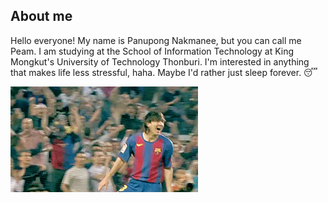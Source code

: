 ## About me

Hello everyone! My name is Panupong Nakmanee, but you can call me Peam. I am studying at the School of Information Technology at King Mongkut's University of Technology Thonburi. I'm interested in anything that makes life less stressful, haha. Maybe I'd rather just sleep forever. 😴

![me](https://github.com/messipeam/messipeam/blob/main/pic/tumblr_nnmtwtneKt1r7bseko2_400.gif)

<!--
**messipeam/messipeam** is a ✨ _special_ ✨ repository because its `README.md` (this file) appears on your GitHub profile.


<!--
**messipeam/messipeam** is a ✨ _special_ ✨ repository because its `README.md` (this file) appears on your GitHub profile.

Here are some ideas to get you started:

- 🔭 I’m currently working on ...
- 🌱 I’m currently learning ...
- 👯 I’m looking to collaborate on ...
- 🤔 I’m looking for help with ...
- 💬 Ask me about ...
- 📫 How to reach me: ...
- 😄 Pronouns: ...
- ⚡ Fun fact: ...
-->


